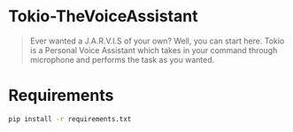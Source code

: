 # Tokio-TheVoiceAssistant
> Ever wanted a J.A.R.V.I.S of your own? Well, you can start here. Tokio is a Personal Voice Assistant which takes in your command through microphone and performs the task as you wanted.

# Requirements
```sh
pip install -r requirements.txt
```


